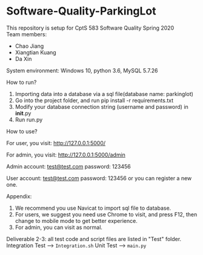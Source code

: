 # Software-Quality-ParkingLot
This repository is setup for CptS 583 Software Quality Spring 2020  
Team members:  
- Chao Jiang  
- Xiangtian Kuang  
- Da Xin 

System environment: Windows 10, python 3.6, MySQL 5.7.26

How to run?
1.	Importing data into a database via a sql file(database name: parkinglot)
2.	Go into the project folder, and run pip install -r requirements.txt
3.	Modify your database connection string (username and password) in   __init__.py
4.	Run run.py

How to use?

For user, you visit: http://127.0.0.1:5000/

For admin, you visit: http://127.0.0.1:5000/admin 

Admin account: test@test.com password: 123456

User account: test@test.com password: 123456 or you can register a new one.


Appendix:
1.	We recommend you use Navicat to import sql file to database.
2.	For users, we suggest you need use Chrome to visit, and press F12, then change to mobile mode to get better experience. 
3.	For admin, you can visit as normal. 


Deliverable 2-3:
all test code and script files are listed in "Test" folder.
Integration Test --> `Integration.sh`
Unit Test --> `main.py`
